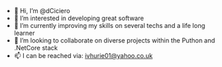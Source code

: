 - 👋 Hi, I’m @dCiciero
- 👀 I’m interested in developing great software
- 🌱 I’m currently improving my skills on several techs and a life long learner
- 💞️ I’m looking to collaborate on diverse projects within the Puthon and .NetCore stack
- 📫 I can be reached via: ivhurie01@yahoo.co.uk

<!---
dCiciero/dCiciero is a ✨ special ✨ repository because its `README.md` (this file) appears on your GitHub profile.
You can click the Preview link to take a look at your changes.
--->

